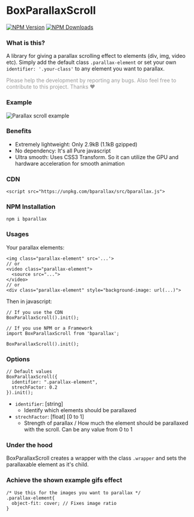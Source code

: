 # BoxParallaxScroll

[![NPM Version][npm-image]][npm-url]
[![NPM Downloads][downloads-image]][downloads-url]

[npm-image]: https://img.shields.io/npm/v/bparallax.svg
[npm-url]: https://npmjs.org/package/bparallax
[downloads-image]: https://img.shields.io/npm/dm/bparallax.svg
[downloads-url]: https://npmjs.org/package/bparallax

### What is this?

A library for giving a parallax scrolling effect to elements (div, img, video etc). Simply add the default class `.parallax-element` or set your own `identifier: '.your-class'` to any element you want to parallax.

<p style="color: rgba(0,0,0,0.4)">Please help the development by reporting any bugs. Also feel free to contribute to this project. Thanks ❤</p>

### Example

![Parallax scroll example](docs/example.gif "Parallax scroll example")

### Benefits

- Extremely lightweight: Only 2.9kB (1.1kB gzipped)
- No dependency: It's all Pure javascript
- Ultra smooth: Uses CSS3 Transform. So it can utilize the GPU and hardware acceleration for smooth animation

### CDN

```
<script src="https://unpkg.com/bparallax/src/bparallax.js">
```

### NPM Installation

```
npm i bparallax
```

### Usages

Your parallax elements:

```
<img class="parallax-element" src='...'>
// or
<video class="parallax-element">
  <source src="...">
</video>
// or
<div class="parallax-element" style="background-image: url(...)">
```

Then in javascript:

```
// If you use the CDN
BoxParallaxScroll().init();
```

```
// If you use NPM or a Framework
import BoxParallaxScroll from 'bparallax';

BoxParallaxScroll().init();
```

### Options

```
// Default values
BoxParallaxScroll({
  identifier: ".parallax-element",
  strechFactor: 0.2
}).init();
```

- `identifier`: [string]
  - Identify which elements should be parallaxed
- `strechFactor`: [float] [0 to 1]
  - Strength of parallax / How much the element should be parallaxed with the scroll. Can be any value from 0 to 1

### Under the hood

BoxParallaxScroll creates a wrapper with the class `.wrapper` and sets the parallaxable element as it's child.

### Achieve the shown example gifs effect

```
/* Use this for the images you want to parallax */
.parallax-element{
  object-fit: cover; // Fixes image ratio
}
```
